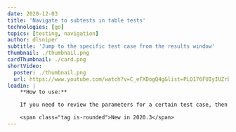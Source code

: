```yaml
---
date: 2020-12-03
title: 'Navigate to subtests in table tests'
technologies: [go]
topics: [testing, navigation]
author: dlsniper
subtitle: 'Jump to the specific test case from the results window'
thumbnail: ./thumbnail.png
cardThumbnail: ./card.png
shortVideo:
  poster: ./thumbnail.png
  url: https://www.youtube.com/watch?v=C_eFXDogQ4g&list=PLQ176FUIyIUZrbrlz4AY1V8VzBJKZyVlW&index=79
leadin: |
    **How to use:**

    If you need to review the parameters for a certain test case, then you can use the **Jump to source**, _F4 on Windows/Linux_ or _⌘ + ↓ on macOS_ feature to do so. You can also double-click on the subtest name in the UI and it will perform the same action.

    <span class="tag is-rounded">New in 2020.3</span>
---
```

